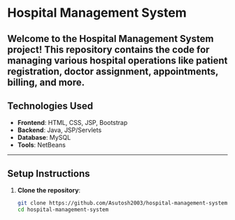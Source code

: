 # Hospital Management System

Welcome to the **Hospital Management System** project! This repository contains the code for managing various hospital operations like patient registration, doctor assignment, appointments, billing, and more.
---
## Technologies Used
- **Frontend**: HTML, CSS, JSP, Bootstrap
- **Backend**: Java, JSP/Servlets
- **Database**: MySQL
- **Tools**: NetBeans

---

## Setup Instructions

1. **Clone the repository**:
   ```bash
   git clone https://github.com/Asutosh2003/hospital-management-system.git
   cd hospital-management-system
